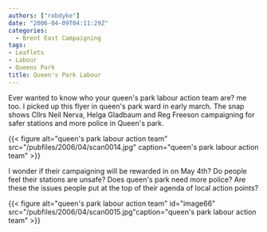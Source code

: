 ```yaml
---
authors: ["robdyke"]
date: "2006-04-09T04:11:29Z"
categories:
  - Brent East Campaigning
tags:
- Leaflets
- Labour
- Queens Park
title: Queen's Park Labour
---
```

Ever wanted to know who your queen's park labour action team are? me too. I picked up this flyer in queen's park ward in early march. The snap shows Cllrs Neil Nerva, Helga Gladbaum and Reg Freeson campaigning for safer stations and more police in Queen's park.

{{< figure alt="queen's park labour action team" src="/pubfiles/2006/04/scan0014.jpg" caption="queen's park labour action team" >}}

I wonder if their campaigning will be rewarded in on May 4th? Do people feel their stations are unsafe? Does queen's park need more police? Are these the issues people put at the top of their agenda of local action points?

{{< figure alt="queen's park labour action team" id="image66" src="/pubfiles/2006/04/scan0015.jpg"caption="queen's park labour action team" >}}